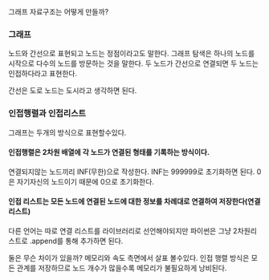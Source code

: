 그래프 자료구조는 어떻게 만들까?
### 그래프
노드와 간선으로 표현되고 노드는 정점이라고도 말한다.
그래프 탐색은 하나의 노드를 시작으로 다수의 노드를 방문하는 것을 말한다.
두 노드가 간선으로 연결되면 두 노드는 인접하다라고 표현한다.

간선은 도로 노드는 도시라고 생각하면 된다.

### 인접행렬과 인접리스트
그래프는 두개의 방식으로 표현할수있다.
#### 인접행렬은 2차원 배열에 각 노드가 연결된 형태를 기록하는 방식이다.
연결되지않는 노드끼리 INF(무한)으로 작성한다.
INF는 999999로 초기화하면 된다.
0은 자기자신의 노드이기 때문에 0으로 초기화한다.

#### 인접 리스트는 모든 노드에 연결된 노드에 대한 정보를 차례대로 연결하여 저장한다(연결리스트)
다른 언어는 따로 연결 리스트를 라이브러리로 선언해야되지만 파이썬은 그냥 2차원리스트로 .append를 통해 추가하면 된다.

둘은 무슨 차이가 있을까?
메모리와 속도 측면에서 살표 볼수있다.
인접 행렬 방식은 모든 관계를 저장하므로 노드 개수가 많을수록 메모리가 불필요하게 낭비된다.

